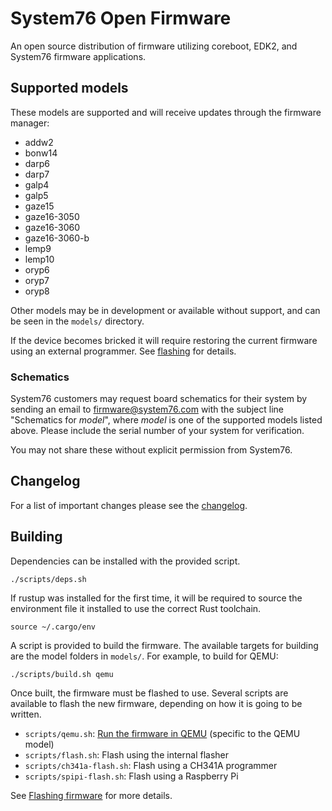 # System76 Open Firmware

An open source distribution of firmware utilizing coreboot, EDK2, and System76
firmware applications.

## Supported models

These models are supported and will receive updates through the firmware
manager:

- addw2
- bonw14
- darp6
- darp7
- galp4
- galp5
- gaze15
- gaze16-3050
- gaze16-3060
- gaze16-3060-b
- lemp9
- lemp10
- oryp6
- oryp7
- oryp8

Other models may be in development or available without support, and can be
seen in the `models/` directory.

If the device becomes bricked it will require restoring the current firmware
using an external programmer. See [flashing](./docs/flashing.md) for details.

### Schematics

System76 customers may request board schematics for their system by sending an
email to firmware@system76.com with the subject line  "Schematics for _model_",
where _model_ is one of the supported models listed above. Please include the
serial number of your system for verification.

You may not share these without explicit permission from System76.

## Changelog

For a list of important changes please see the [changelog](./CHANGELOG.md).

## Building

Dependencies can be installed with the provided script.

```
./scripts/deps.sh
```

If rustup was installed for the first time, it will be required to source the
environment file it installed to use the correct Rust toolchain.

```
source ~/.cargo/env
```

A script is provided to build the firmware. The available targets for building
are the model folders in `models/`. For example, to build for QEMU:

```
./scripts/build.sh qemu
```

Once built, the firmware must be flashed to use. Several scripts are available
to flash the new firmware, depending on how it is going to be written.

- `scripts/qemu.sh`: [Run the firmware in QEMU](./docs/debugging.md#using-qemu) (specific to the QEMU model)
- `scripts/flash.sh`: Flash using the internal flasher
- `scripts/ch341a-flash.sh`: Flash using a CH341A programmer
- `scripts/spipi-flash.sh`: Flash using a Raspberry Pi

See [Flashing firmware](./docs/flashing.md) for more details.

